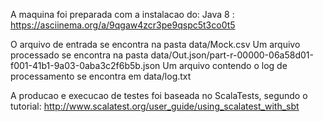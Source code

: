 A maquina foi preparada com a instalacao do:
Java 8 : https://asciinema.org/a/9qgaw4zcr3pe9qspc5t3co0t5

O arquivo de entrada se encontra na pasta data/Mock.csv
Um arquivo processado se encontra na pasta data/Out.json/part-r-00000-06a58d01-f001-41b1-9a03-0aba3c2f6b5b.json
Um arquivo contendo o log de processamento se encontra em data/log.txt


A producao e execucao de testes foi baseada no ScalaTests, segundo o tutorial:
http://www.scalatest.org/user_guide/using_scalatest_with_sbt



